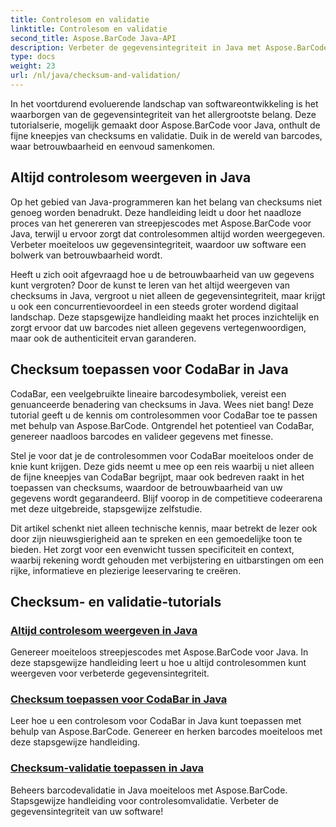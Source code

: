 ```yaml
---
title: Controlesom en validatie
linktitle: Controlesom en validatie
second_title: Aspose.BarCode Java-API
description: Verbeter de gegevensintegriteit in Java met Aspose.BarCode. Genereer moeiteloos streepjescodes, geef altijd controlesommen weer en beheer de CodaBar- en algemene controlesomvalidatie.
type: docs
weight: 23
url: /nl/java/checksum-and-validation/
---
```



In het voortdurend evoluerende landschap van softwareontwikkeling is het waarborgen van de gegevensintegriteit van het allergrootste belang. Deze tutorialserie, mogelijk gemaakt door Aspose.BarCode voor Java, onthult de fijne kneepjes van checksums en validatie. Duik in de wereld van barcodes, waar betrouwbaarheid en eenvoud samenkomen.

## Altijd controlesom weergeven in Java

Op het gebied van Java-programmeren kan het belang van checksums niet genoeg worden benadrukt. Deze handleiding leidt u door het naadloze proces van het genereren van streepjescodes met Aspose.BarCode voor Java, terwijl u ervoor zorgt dat controlesommen altijd worden weergegeven. Verbeter moeiteloos uw gegevensintegriteit, waardoor uw software een bolwerk van betrouwbaarheid wordt.

Heeft u zich ooit afgevraagd hoe u de betrouwbaarheid van uw gegevens kunt vergroten? Door de kunst te leren van het altijd weergeven van checksums in Java, vergroot u niet alleen de gegevensintegriteit, maar krijgt u ook een concurrentievoordeel in een steeds groter wordend digitaal landschap. Deze stapsgewijze handleiding maakt het proces inzichtelijk en zorgt ervoor dat uw barcodes niet alleen gegevens vertegenwoordigen, maar ook de authenticiteit ervan garanderen.

## Checksum toepassen voor CodaBar in Java

CodaBar, een veelgebruikte lineaire barcodesymboliek, vereist een genuanceerde benadering van checksums in Java. Wees niet bang! Deze tutorial geeft u de kennis om controlesommen voor CodaBar toe te passen met behulp van Aspose.BarCode. Ontgrendel het potentieel van CodaBar, genereer naadloos barcodes en valideer gegevens met finesse.

Stel je voor dat je de controlesommen voor CodaBar moeiteloos onder de knie kunt krijgen. Deze gids neemt u mee op een reis waarbij u niet alleen de fijne kneepjes van CodaBar begrijpt, maar ook bedreven raakt in het toepassen van checksums, waardoor de betrouwbaarheid van uw gegevens wordt gegarandeerd. Blijf voorop in de competitieve codeerarena met deze uitgebreide, stapsgewijze zelfstudie.

Dit artikel schenkt niet alleen technische kennis, maar betrekt de lezer ook door zijn nieuwsgierigheid aan te spreken en een gemoedelijke toon te bieden. Het zorgt voor een evenwicht tussen specificiteit en context, waarbij rekening wordt gehouden met verbijstering en uitbarstingen om een rijke, informatieve en plezierige leeservaring te creëren.
## Checksum- en validatie-tutorials
### [Altijd controlesom weergeven in Java](./always-showing-checksum/)
Genereer moeiteloos streepjescodes met Aspose.BarCode voor Java. In deze stapsgewijze handleiding leert u hoe u altijd controlesommen kunt weergeven voor verbeterde gegevensintegriteit.
### [Checksum toepassen voor CodaBar in Java](./applying-checksum-codabar/)
Leer hoe u een controlesom voor CodaBar in Java kunt toepassen met behulp van Aspose.BarCode. Genereer en herken barcodes moeiteloos met deze stapsgewijze handleiding.
### [Checksum-validatie toepassen in Java](./applying-checksum-validation/)
Beheers barcodevalidatie in Java moeiteloos met Aspose.BarCode. Stapsgewijze handleiding voor controlesomvalidatie. Verbeter de gegevensintegriteit van uw software!